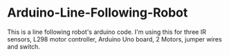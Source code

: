 # Arduino-Line-Following-Robot
 This is a line following robot's arduino code. I'm using this for three IR sensors, L298 motor controller, Arduino Uno board, 2 Motors, jumper wires and switch.
